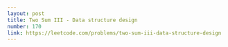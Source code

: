 ```yaml
---
layout: post
title: Two Sum III - Data structure design
number: 170
link: https://leetcode.com/problems/two-sum-iii-data-structure-design
---
```

